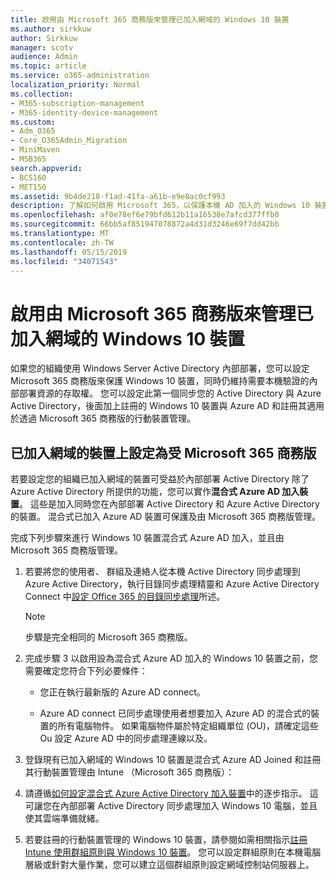 ```yaml
---
title: 啟用由 Microsoft 365 商務版來管理已加入網域的 Windows 10 裝置
ms.author: sirkkuw
author: Sirkkuw
manager: scotv
audience: Admin
ms.topic: article
ms.service: o365-administration
localization_priority: Normal
ms.collection:
- M365-subscription-management
- M365-identity-device-management
ms.custom:
- Adm_O365
- Core_O365Admin_Migration
- MiniMaven
- MSB365
search.appverid:
- BCS160
- MET150
ms.assetid: 9b4de218-f1ad-41fa-a61b-e9e8ac0cf993
description: 了解如何啟用 Microsoft 365，以保護本機 AD 加入的 Windows 10 裝置。
ms.openlocfilehash: af0e78ef6e79bfd612b11a16538e7afcd377ffb0
ms.sourcegitcommit: 66bb5af851947078872a4d31d3246e69f7dd42bb
ms.translationtype: MT
ms.contentlocale: zh-TW
ms.lasthandoff: 05/15/2019
ms.locfileid: "34071543"
---
```

# <a name="enable-domain-joined-windows-10-devices-to-be-managed-by-microsoft-365-business"></a>啟用由 Microsoft 365 商務版來管理已加入網域的 Windows 10 裝置

如果您的組織使用 Windows Server Active Directory 內部部署，您可以設定 Microsoft 365 商務版來保護 Windows 10 裝置，同時仍維持需要本機驗證的內部部署資源的存取權。 您可以設定此第一個同步您的 Active Directory 與 Azure Active Directory，後面加上註冊的 Windows 10 裝置與 Azure AD 和註冊其適用於透過 Microsoft 365 商務版的行動裝置管理。
  
## <a name="set-up-domain-joined-devices-to-be-managed-by-microsoft-365-business"></a>已加入網域的裝置上設定為受 Microsoft 365 商務版

若要設定您的組織已加入網域的裝置可受益於內部部署 Active Directory 除了 Azure Active Directory 所提供的功能，您可以實作**混合式 Azure AD 加入裝置**。 這些是加入同時您在內部部署 Active Directory 和 Azure Active Directory 的裝置。 混合式已加入 Azure AD 裝置可保護及由 Microsoft 365 商務版管理。 
  
完成下列步驟來進行 Windows 10 裝置混合式 Azure AD 加入，並且由 Microsoft 365 商務版管理。
  
1. 若要將您的使用者、 群組及連絡人從本機 Active Directory 同步處理到 Azure Active Directory，執行目錄同步處理精靈和 Azure Active Directory Connect 中[設定 Office 365 的目錄同步處理](https://support.office.com/article/1b3b5318-6977-42ed-b5c7-96fa74b08846)所述。
    
    > [!NOTE]
    > 步驟是完全相同的 Microsoft 365 商務版。 
  
2. 完成步驟 3 以啟用設為混合式 Azure AD 加入的 Windows 10 裝置之前，您需要確定您符合下列必要條件：

   - 您正在執行最新版的 Azure AD connect。

   - Azure AD connect 已同步處理使用者想要加入 Azure AD 的混合式的裝置的所有電腦物件。 如果電腦物件屬於特定組織單位 (OU)，請確定這些 Ou 設定 Azure AD 中的同步處理連線以及。
    
3. 登錄現有已加入網域的 Windows 10 裝置是混合式 Azure AD Joined 和註冊其行動裝置管理由 Intune （Microsoft 365 商務版）：
    
4. 請遵循[如何設定混合式 Azure Active Directory 加入裝置](https://go.microsoft.com/fwlink/p/?linkid=872870)中的逐步指示。 這可讓您在內部部署 Active Directory 同步處理加入 Windows 10 電腦，並且使其雲端準備就緒。
    
5. 若要註冊的行動裝置管理的 Windows 10 裝置，請參閱如需相關指示[註冊 Intune 使用群組原則與 Windows 10 裝置](https://go.microsoft.com/fwlink/p/?linkid=872871)。 您可以設定群組原則在本機電腦層級或針對大量作業，您可以建立這個群組原則設定網域控制站伺服器上。